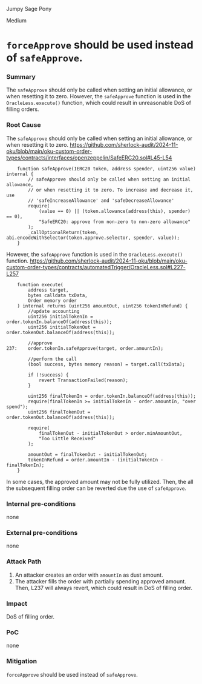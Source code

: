 Jumpy Sage Pony

Medium

# `forceApprove` should be used instead of `safeApprove`.

### Summary
The `safeApprove` should only be called when setting an initial allowance, or when resetting it to zero. However, the `safeApprove` function is used in the `OracleLess.execute()` function, which could result in unreasonable DoS of filling orders.

### Root Cause
The `safeApprove` should only be called when setting an initial allowance, or when resetting it to zero.
https://github.com/sherlock-audit/2024-11-oku/blob/main/oku-custom-order-types/contracts/interfaces/openzeppelin/SafeERC20.sol#L45-L54
```solidity
    function safeApprove(IERC20 token, address spender, uint256 value) internal {
        // safeApprove should only be called when setting an initial allowance,
        // or when resetting it to zero. To increase and decrease it, use
        // 'safeIncreaseAllowance' and 'safeDecreaseAllowance'
        require(
            (value == 0) || (token.allowance(address(this), spender) == 0),
            "SafeERC20: approve from non-zero to non-zero allowance"
        );
        _callOptionalReturn(token, abi.encodeWithSelector(token.approve.selector, spender, value));
    }
```
However, the `safeApprove` function is used in the `OracleLess.execute()` function.
https://github.com/sherlock-audit/2024-11-oku/blob/main/oku-custom-order-types/contracts/automatedTrigger/OracleLess.sol#L227-L257
```solidity
    function execute(
        address target,
        bytes calldata txData,
        Order memory order
    ) internal returns (uint256 amountOut, uint256 tokenInRefund) {
        //update accounting
        uint256 initialTokenIn = order.tokenIn.balanceOf(address(this));
        uint256 initialTokenOut = order.tokenOut.balanceOf(address(this));

        //approve
237:    order.tokenIn.safeApprove(target, order.amountIn);

        //perform the call
        (bool success, bytes memory reason) = target.call(txData);

        if (!success) {
            revert TransactionFailed(reason);
        }

        uint256 finalTokenIn = order.tokenIn.balanceOf(address(this));
        require(finalTokenIn >= initialTokenIn - order.amountIn, "over spend");
        uint256 finalTokenOut = order.tokenOut.balanceOf(address(this));

        require(
            finalTokenOut - initialTokenOut > order.minAmountOut,
            "Too Little Received"
        );

        amountOut = finalTokenOut - initialTokenOut;
        tokenInRefund = order.amountIn - (initialTokenIn - finalTokenIn);
    }
```
In some cases, the approved amount may not be fully utilized. Then, the all the subsequent filling order can be reverted due the use of `safeApprove`.

### Internal pre-conditions
none

### External pre-conditions
none

### Attack Path
1. An attacker creates an order with `amountIn` as dust amount.
2. The attacker fills the order with partially spending approved amount.
Then, L237 will always revert, which could result in DoS of filling order.

### Impact
DoS of filling order.

### PoC
none

### Mitigation
`forceApprove` should be used instead of `safeApprove`.